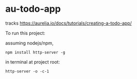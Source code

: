 # au-todo-app
tracks https://aurelia.io/docs/tutorials/creating-a-todo-app/

To run this project:

assuming nodejs/npm, 

`npm install http-server -g`

in terminal at project root:

`http-server -o -c-1`
